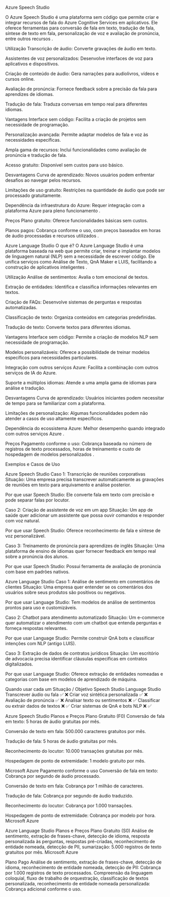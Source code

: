 Azure Speech Studio

O Azure Speech Studio é uma plataforma sem código que permite criar e integrar recursos de fala do Azure Cognitive Services em aplicativos. Ele oferece ferramentas para conversão de fala em texto, tradução de fala, síntese de texto em fala, personalização de voz e avaliação de pronúncia, entre outros recursos .

Utilização
Transcrição de áudio: Converte gravações de áudio em texto.

Assistentes de voz personalizados: Desenvolve interfaces de voz para aplicativos e dispositivos.

Criação de conteúdo de áudio: Gera narrações para audiolivros, vídeos e cursos online.

Avaliação de pronúncia: Fornece feedback sobre a precisão da fala para aprendizes de idiomas.

Tradução de fala: Traduza conversas em tempo real para diferentes idiomas.

Vantagens
Interface sem código: Facilita a criação de projetos sem necessidade de programação.

Personalização avançada: Permite adaptar modelos de fala e voz às necessidades específicas.

Ampla gama de recursos: Inclui funcionalidades como avaliação de pronúncia e tradução de fala.

Acesso gratuito: Disponível sem custos para uso básico.

Desvantagens
Curva de aprendizado: Novos usuários podem enfrentar desafios ao navegar pelos recursos.

Limitações de uso gratuito: Restrições na quantidade de áudio que pode ser processado gratuitamente.

Dependência da infraestrutura do Azure: Requer integração com a plataforma Azure para pleno funcionamento .

Preços
Plano gratuito: Oferece funcionalidades básicas sem custos.

Planos pagos: Cobrança conforme o uso, com preços baseados em horas de áudio processadas e recursos utilizados .

Azure Language Studio
O que é?
O Azure Language Studio é uma plataforma baseada na web que permite criar, treinar e implantar modelos de linguagem natural (NLP) sem a necessidade de escrever código. Ele unifica serviços como Análise de Texto, QnA Maker e LUIS, facilitando a construção de aplicativos inteligentes .

Utilização
Análise de sentimentos: Avalia o tom emocional de textos.

Extração de entidades: Identifica e classifica informações relevantes em textos.

Criação de FAQs: Desenvolve sistemas de perguntas e respostas automatizadas.

Classificação de texto: Organiza conteúdos em categorias predefinidas.

Tradução de texto: Converte textos para diferentes idiomas.

Vantagens
Interface sem código: Permite a criação de modelos NLP sem necessidade de programação.

Modelos personalizáveis: Oferece a possibilidade de treinar modelos específicos para necessidades particulares.

Integração com outros serviços Azure: Facilita a combinação com outros serviços de IA do Azure.

Suporte a múltiplos idiomas: Atende a uma ampla gama de idiomas para análise e tradução.

Desvantagens
Curva de aprendizado: Usuários iniciantes podem necessitar de tempo para se familiarizar com a plataforma.

Limitações de personalização: Algumas funcionalidades podem não atender a casos de uso altamente específicos.

Dependência do ecossistema Azure: Melhor desempenho quando integrado com outros serviços Azure .

Preços
Pagamento conforme o uso: Cobrança baseada no número de registros de texto processados, horas de treinamento e custo de hospedagem de modelos personalizados .

Exemplos e Casos de Uso

Azure Speech Studio
Caso 1: Transcrição de reuniões corporativas
Situação: Uma empresa precisa transcrever automaticamente as gravações de reuniões em texto para arquivamento e análise posterior.

Por que usar Speech Studio: Ele converte fala em texto com precisão e pode separar falas por locutor.

Caso 2: Criação de assistente de voz em um app
Situação: Um app de saúde quer adicionar um assistente que possa ouvir comandos e responder com voz natural.

Por que usar Speech Studio: Oferece reconhecimento de fala e síntese de voz personalizável.

Caso 3: Treinamento de pronúncia para aprendizes de inglês
Situação: Uma plataforma de ensino de idiomas quer fornecer feedback em tempo real sobre a pronúncia dos alunos.

Por que usar Speech Studio: Possui ferramenta de avaliação de pronúncia com base em padrões nativos.

Azure Language Studio
Caso 1: Análise de sentimento em comentários de clientes
Situação: Uma empresa quer entender se os comentários dos usuários sobre seus produtos são positivos ou negativos.

Por que usar Language Studio: Tem modelos de análise de sentimentos prontos para uso e customizáveis.

Caso 2: Chatbot para atendimento automatizado
Situação: Um e-commerce quer automatizar o atendimento com um chatbot que entenda perguntas e forneça respostas relevantes.

Por que usar Language Studio: Permite construir QnA bots e classificar intenções com NLP (antigo LUIS).

Caso 3: Extração de dados de contratos jurídicos
Situação: Um escritório de advocacia precisa identificar cláusulas específicas em contratos digitalizados.

Por que usar Language Studio: Oferece extração de entidades nomeadas e categorias com base em modelos de aprendizado de máquina.

Quando usar cada um
Situação / Objetivo	                                   Speech Studio	Language Studio
Transcrever áudio ou fala	                                  ✅	            ❌
Criar voz sintética personalizada	                          ✅	            ❌
Avaliação de pronúncia	                                    ✅	            ❌
Analisar texto ou sentimentos	                              ❌	            ✅
Classificar ou extrair dados de textos	                    ❌          	  ✅
Criar sistemas de QnA e bots NLP	                          ❌	            ✅



Azure Speech Studio
Planos e Preços
Plano Gratuito (F0)
Conversão de fala em texto: 5 horas de áudio gratuitas por mês.

Conversão de texto em fala: 500.000 caracteres gratuitos por mês.

Tradução de fala: 5 horas de áudio gratuitas por mês.

Reconhecimento do locutor: 10.000 transações gratuitas por mês.

Hospedagem de ponto de extremidade: 1 modelo gratuito por mês.

Microsoft Azure
Pagamento conforme o uso
Conversão de fala em texto: Cobrança por segundo de áudio processado.

Conversão de texto em fala: Cobrança por 1 milhão de caracteres.

Tradução de fala: Cobrança por segundo de áudio traduzido.

Reconhecimento do locutor: Cobrança por 1.000 transações.

Hospedagem de ponto de extremidade: Cobrança por modelo por hora.
Microsoft Azure


Azure Language Studio
Planos e Preços
Plano Gratuito (S0)
Análise de sentimento, extração de frases-chave, detecção de idioma, resposta personalizada às perguntas, respostas pré-criadas, reconhecimento de entidade nomeada, detecção de PII, sumarização: 5.000 registros de texto gratuitos por mês.
Microsoft Azure

Plano Pago
Análise de sentimento, extração de frases-chave, detecção de idioma, reconhecimento de entidade nomeada, detecção de PII: Cobrança por 1.000 registros de texto processados.
Compreensão da linguagem coloquial, fluxo de trabalho de orquestração, classificação de textos personalizada, reconhecimento de entidade nomeada personalizada: Cobrança adicional conforme o uso.
